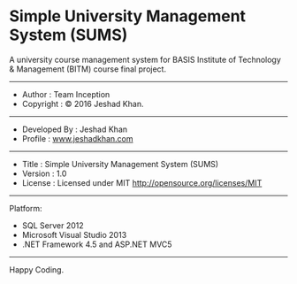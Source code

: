 # Simple University Management System (SUMS)
A university course management system for BASIS Institute of Technology &amp; Management (BITM) course final project.

<hr />

 * Author               : Team Inception
 * Copyright            : © 2016 Jeshad Khan.
 ------------------------------------------------------------------------------
 * Developed By         : Jeshad Khan
 * Profile              : www.jeshadkhan.com
 ------------------------------------------------------------------------------
 * Title                : Simple University Management System (SUMS)
 * Version              : 1.0
 * License              : Licensed under MIT <http://opensource.org/licenses/MIT>

<hr />

Platform:
 - SQL Server 2012
 - Microsoft Visual Studio 2013
 - .NET Framework 4.5 and ASP.NET MVC5

<hr />

Happy Coding.
